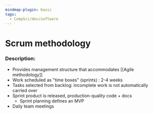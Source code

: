 ```yaml
---
mindmap-plugin: basic
tags:
  - CompSci/dev/software
---
```

# Scrum methodology
### Description:
- Provides management structure that accommodates [[Agile methodology]]
- Work scheduled as "time boxes" (sprints) : 2-4 weeks  
- Tasks selected from backlog: incomplete work is not automatically carried over  
- Sprint product is released, production-quality code + docs  
	- Sprint planning defines an MVP  
- Daily team meetings

